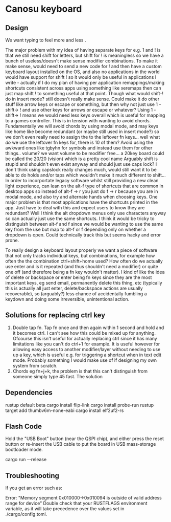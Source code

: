 # Canosu keyboard

## Design

We want typing to feel more <insert gif of cat smashing alternate hands on keyboard> and less <gif of some kind of awkard position like a really stretch chord on a guitar or a game of twister>.

The major problem with my idea of having separate keys for e.g. 1 and ! is that we still need shift for letters, but shift for ! is meaningless so we have a bunch of useless/doesn't make sense modifier combinations. To make it make sense, would need to send a new code for ! and then have a custom keyboard layout installed on the OS, and also no applications in the world would have support for shift ! so it would only be useful in applications I write - actually if I do my plan of having per application remappings/making shortcuts consistent across apps using something like xeremaps then can just map shift ! to something useful at that point.
Though what would shift-! do in insert mode? still doesn't really make sense. Could make it do other stuff like arrow keys or escape or something, but then why not just use 1 -shift-> ! and use other keys for arrows or escape or whatever?
Using 1 -shift-> ! means we would need less keys overall which is useful for mapping to a games controller. This is in tension with wanting to avoid chords. Fundamentally we will avoid chords by using modal mode, and may keys like home like become redundant (or maybe still used in insert mode?) so we don't even really need to assign the to the leftover fn keys... well what _do_ we use the leftover fn keys for, there is 10 of them? Avoid using the awkward ones like tgbyhn for symbols and instead use them for other things.. volume? we want volume to be modifier free...
a 20key board could be called the 20/20 (vision) which is a pretty cool name
Arguably shift is stupid and shouldn't even exist anyway and should just use caps lock? I don't think using capslock really changes much, would still want it to be able to do holds and/or taps which wouldn't make it much different to shift...
In order to incorportate legacy software whilst still providing a new clean light experience, can lean on the alt-f type of shortcuts that are common in desktop apps so instead of alt-f -> r you just do f -> r because you are in modal mode, and also try and alternate hands when choosing keys. One major problem is that most applications have the shortcuts printed in the app. Just have to deal with this and expect users to know they are redundant? Well I think the alt dropdown menus only use characters anyway so can actually just use the same shortcuts. I think it would be tricky to distinguish between alt-f and f since we would be wanting to use the same key from the use but map to alt-f or f depending only on whether a dropdown is open. Could technically track this but seems hacky and error prone.

To really design a keyboard layout properly we want a piece of software that not only tracks individual keys, but combinations, for example how often the the combination ctrl+shift+home used? How often do we actually use enter and is it repeated (and thus shouldn't need a modifier) or quite one off (and therefore being a fn key wouldn't matter). I kind of like the idea of delete or backspace or enter being fn keys since they are the most important keys, eg send email, permanently delete this thing, etc (typically this is actually all just enter, delete/backspace actions are usually recoverable), so (arguably?) less chance of accidentally fumbling a keydown and doing some irreversible, unintentional action.

## Solutions for replacing ctrl key

1. Double tap fn. Tap fn once and then again within 1 second and hold and it becomes ctrl. I can't see how this could be mixed up for anything. Ofcourse this isn't useful for actually replacing ctrl since it has many limitations like you can't do ctrl+1 for example. It is useful however for allowing easy access to another modifier/layer without needing to use up a key, which is useful e.g. for triggering a shortcut when in text edit mode. Probably something I would make use of if designing my own system from scratch.
1. Chords eg fn+j+k, the problem is that this can't distinguish from someone simply type 45 fast. The solution

## Dependencies

rustup default beta
cargo install flip-link
cargo install probe-run
rustup target add thumbv6m-none-eabi
cargo install elf2uf2-rs

## Flash Code

Hold the "USB Boot" button (near the QSPI chip), and either press the reset button or re-insert the USB cable to put the board in USB mass-storage bootloader mode.

cargo run --release

## Troubleshooting

If you get an error such as:

Error: "Memory segment 0x010000->0x010094 is outside of valid address range for device"
Double check that your RUSTFLAGS environment variable, as it will take precedence over the values set in ./cargo/config.toml.

